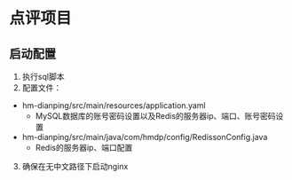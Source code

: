 # 点评项目
## 启动配置
1. 执行sql脚本
2. 配置文件：
- hm-dianping/src/main/resources/application.yaml
  - MySQL数据库的账号密码设置以及Redis的服务器ip、端口、账号密码设置
- hm-dianping/src/main/java/com/hmdp/config/RedissonConfig.java
  - Redis的服务器ip、端口配置
3. 确保在无中文路径下启动nginx
